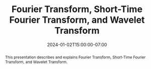 ---
# Documentation: https://wowchemy.com/docs/managing-content/

title: "Fourier Transform, Short-Time Fourier Transform, and Wavelet Transform"
event: EMIL Spring'24 Seminars
event_url:
location: Online (Zoom)
address:
  street:
  city:
  region:
  postcode:
  country:
summary: This presentation describes and explains Fourier Transform, Short-Time Fourier Transform, and Wavelet Transform. 
abstract: This presentation describes and explains Fourier Transform, Short-Time Fourier Transform, and Wavelet Transform.

# Talk start and end times.
#   End time can optionally be hidden by prefixing the line with `#`.
date: 2024-01-02T15:00:00-07:00
date_end: 2024-01-02T16:00:00-07:00
all_day: false

# Schedule page publish date (NOT event date).
publishDate: 2024-01-02T16:50:20-07:00

authors: [nooshin-taheri-chatrudi]
tags: []

# Is this a featured event? (true/false)
featured: false

# Featured image
# To use, add an image named `featured.jpg/png` to your page's folder. 
# Focal points: Smart, Center, TopLeft, Top, TopRight, Left, Right, BottomLeft, Bottom, BottomRight.
image:
  caption: ""
  focal_point: ""
  preview_only: false

# Custom links (optional).
#   Uncomment and edit lines below to show custom links.
# links:
# - name: Follow
#   url: https://twitter.com
#   icon_pack: fab
#   icon: twitter

# Optional filename of your slides within your event's folder or a URL.
url_slides: Wavelet_presentation_1_2_2024.pptx

url_code:
url_pdf:
url_video:

# Markdown Slides (optional).
#   Associate this event with Markdown slides.
#   Simply enter your slide deck's filename without extension.
#   E.g. `slides = "example-slides"` references `content/slides/example-slides.md`.
#   Otherwise, set `slides = ""`.
slides: ""

# Projects (optional).
#   Associate this post with one or more of your projects.
#   Simply enter your project's folder or file name without extension.
#   E.g. `projects = ["internal-project"]` references `content/project/deep-learning/index.md`.
#   Otherwise, set `projects = []`.
projects: []
---